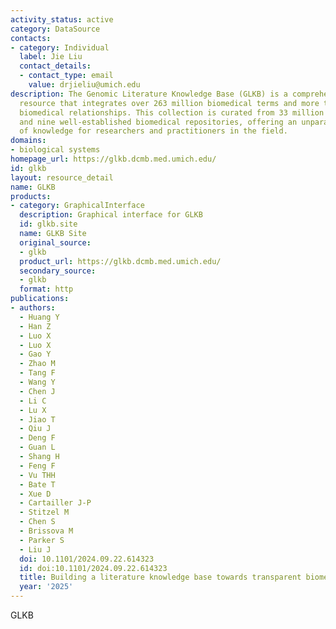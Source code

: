 ```yaml
---
activity_status: active
category: DataSource
contacts:
- category: Individual
  label: Jie Liu
  contact_details:
  - contact_type: email
    value: drjieliu@umich.edu
description: The Genomic Literature Knowledge Base (GLKB) is a comprehensive and powerful
  resource that integrates over 263 million biomedical terms and more than 14.6 million
  biomedical relationships. This collection is curated from 33 million PubMed abstracts
  and nine well-established biomedical repositories, offering an unparalleled wealth
  of knowledge for researchers and practitioners in the field.
domains:
- biological systems
homepage_url: https://glkb.dcmb.med.umich.edu/
id: glkb
layout: resource_detail
name: GLKB
products:
- category: GraphicalInterface
  description: Graphical interface for GLKB
  id: glkb.site
  name: GLKB Site
  original_source:
  - glkb
  product_url: https://glkb.dcmb.med.umich.edu/
  secondary_source:
  - glkb
  format: http
publications:
- authors:
  - Huang Y
  - Han Z
  - Luo X
  - Luo X
  - Gao Y
  - Zhao M
  - Tang F
  - Wang Y
  - Chen J
  - Li C
  - Lu X
  - Jiao T
  - Qiu J
  - Deng F
  - Guan L
  - Shang H
  - Feng F
  - Vu THH
  - Bate T
  - Xue D
  - Cartailler J-P
  - Stitzel M
  - Chen S
  - Brissova M
  - Parker S
  - Liu J
  doi: 10.1101/2024.09.22.614323
  id: doi:10.1101/2024.09.22.614323
  title: Building a literature knowledge base towards transparent biomedical AI
  year: '2025'
---
```

GLKB